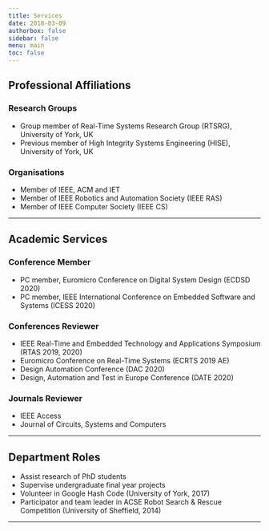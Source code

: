 ```yaml
---
title: Services
date: 2018-03-09
authorbox: false
sidebar: false
menu: main
toc: false
---
```


## Professional Affiliations
### Research Groups
- Group member of Real-Time Systems Research Group (RTSRG), University of York, UK
- Previous member of High Integrity Systems Engineering (HISE), University of York, UK


### Organisations
- Member of IEEE, ACM and IET
- Member of IEEE Robotics and Automation Society (IEEE RAS)
- Member of IEEE Computer Society (IEEE CS)

---

## Academic Services

### Conference Member
- PC member, Euromicro Conference on Digital System Design (ECDSD 2020)
- PC member, IEEE International Conference on Embedded Software and Systems (ICESS 2020)


### Conferences Reviewer
- IEEE Real-Time and Embedded Technology and Applications Symposium (RTAS 2019, 2020)
- Euromicro Conference on Real-Time Systems (ECRTS 2019 AE)
- Design Automation Conference (DAC 2020)
- Design, Automation and Test in Europe Conference (DATE 2020)

### Journals Reviewer
- IEEE Access
- Journal of Circuits, Systems and Computers

---

## Department Roles
- Assist research of PhD students 
- Supervise undergraduate final year projects
- Volunteer in Google Hash Code (University of York, 2017)
- Participator and team leader in ACSE Robot Search & Rescue Competition (University of Sheffield, 2014)

---
